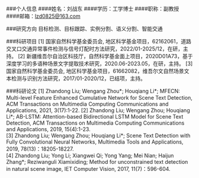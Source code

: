 ###个人信息
####姓名：刘战东
####学历：工学博士
####职称：副教授
####邮箱：lzd0825@163.com

###研究方向
目标检测、目标跟踪、实例分割、语义分割、智能交通

###科研项目
[1] 国家自然科学基金委员会, 地区科学基金项目，62162061，道路交叉口交通异常事件检测与信号灯配时方法研究，2022/01-2025/12，在研，主持。
[2] 新疆维吾尔自治区科技厅，自然科学基金面上项目，2020D01A73，基于深度学习的多语种场景文字提取技术研究，2020.06-2023.05，在研，主持。
[3] 国家自然科学基金委员会, 地区科学基金项目，61662082，维吾尔文自然场景文本检测与识别方法研究，2017/01-2020/12，已结项，主持。

###科研论文
[1] Zhandong Liu; Wengang Zhou*; Houqiang Li*; MFECN: Multi-level Feature Enhanced Cumulative Network for Scene Text Detection, ACM Transactions on Multimedia Computing Communications and Applications, 2021, 3(17):1-22. 
[2] Zhandong Liu; Wengang Zhou; Houqiang Li*; AB-LSTM: Attention-based Bidirectional LSTM Model for Scene Text Detection, ACM Transactions on Multimedia Computing Communications and Applications, 2019, 15(4):1-23.  
[3] Zhandong Liu; Wengang Zhou; Houqiang Li*; Scene Text Detection with Fully Convolutional Neural Networks, Multimedia Tools and Applications, 2019, 78(13)：18205-18227.  
[4] Zhandong Liu; Yong Li; Xiangwei Qi; Yong Yang; Mei Nian; Haijun Zhang*; Reziwanguli Xiamixiding; Method for unconstrained text detection in natural scene image, IET Computer Vision, 2017, 11(7)：596-604.  
